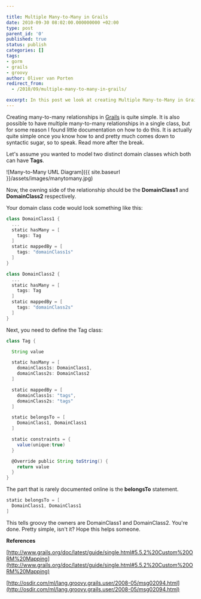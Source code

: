```yaml
---

title: Multiple Many-to-Many in Grails
date: 2010-09-30 08:02:00.000000000 +02:00
type: post
parent_id: '0'
published: true
status: publish
categories: []
tags:
- gorm
- grails
- groovy
author: Oliver van Porten
redirect_from:
  - /2010/09/multiple-many-to-many-in-grails/

excerpt: In this post we look at creating Multiple Many-to-Many in Grails
---
```

Creating many-to-many relationships in [Grails](http://www.grails.org) is quite simple. It is also possible to have multiple many-to-many relationships in a single class, but for some reason I found little documentation on how to do this. It is actually quite simple once you know how to and pretty much comes down to syntactic sugar, so to speak. Read more after the break.

Let's assume you wanted to model two distinct domain classes which both can have **Tags**.

![Many-to-Many UML Diagram]({{ site.baseurl }}/assets/images/manytomany.jpg)

Now, the owning side of the relationship should be the **DomainClass1** and **DomainClass2** respectively.

Your domain class code would look something like this:

``` groovy
class DomainClass1 {
  ...
  static hasMany = [
    tags: Tag
  ]
  static mappedBy = [
    tags: "domainClass1s"
  ]
}

class DomainClass2 {
  ...
  static hasMany = [
    tags: Tag
  ]
  static mappedBy = [
    tags: "domainClass2s"
  ]
}
```

Next, you need to define the Tag class:

``` groovy
class Tag {

  String value

  static hasMany = [
    domainClass1s: DomainClass1,
    domainClass2s: DomainClass2
  ]

  static mappedBy = [
    domainClass1s: "tags",
    domainClass2s: "tags"
  ]

  static belongsTo = [
    DomainClass1, DomainClass1
  ]

  static constraints = {
    value(unique:true)
  }

  @Override public String toString() {
    return value
  }
}
```

The part that is rarely documented online is the **belongsTo** statement.

``` groovy
static belongsTo = [
  DomainClass1, DomainClass1
]
```

This tells groovy the owners are DomainClass1 and DomainClass2. You're done. Pretty simple, isn't it? Hope this helps someone.

**References**

[http://www.grails.org/doc/latest/guide/single.html#5.5.2%20Custom%20ORM%20Mapping](http://www.grails.org/doc/latest/guide/single.html#5.5.2%20Custom%20ORM%20Mapping)

[http://osdir.com/ml/lang.groovy.grails.user/2008-05/msg02094.html](http://osdir.com/ml/lang.groovy.grails.user/2008-05/msg02094.html)